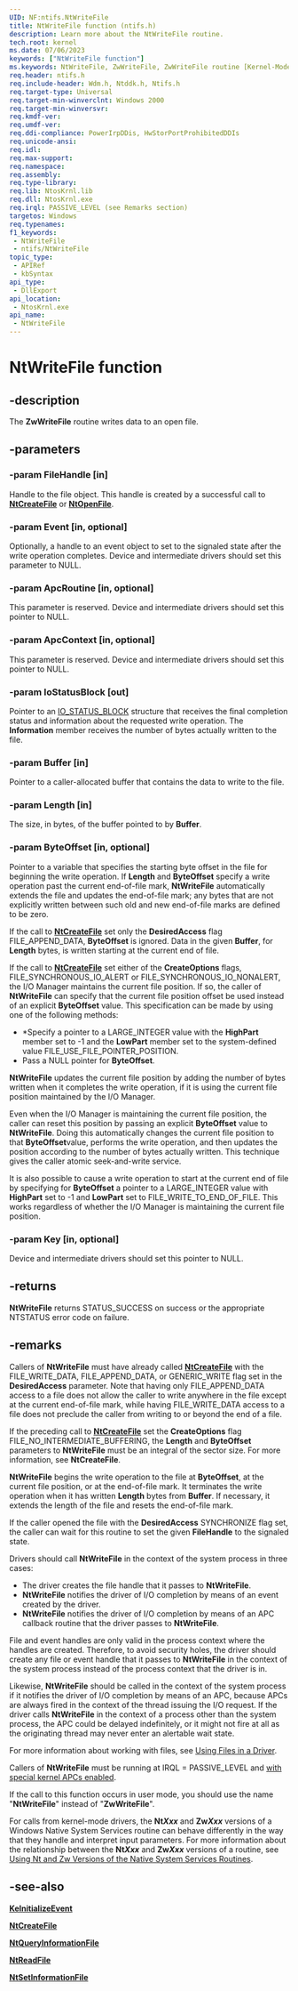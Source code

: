 ```yaml
---
UID: NF:ntifs.NtWriteFile
title: NtWriteFile function (ntifs.h)
description: Learn more about the NtWriteFile routine.
tech.root: kernel
ms.date: 07/06/2023
keywords: ["NtWriteFile function"]
ms.keywords: NtWriteFile, ZwWriteFile, ZwWriteFile routine [Kernel-Mode Driver Architecture], k111_97437555-3cb5-497b-8ebb-c683771da9f4.xml, kernel.zwwritefile, wdm/NtWriteFile, wdm/ZwWriteFile
req.header: ntifs.h
req.include-header: Wdm.h, Ntddk.h, Ntifs.h
req.target-type: Universal
req.target-min-winverclnt: Windows 2000
req.target-min-winversvr: 
req.kmdf-ver: 
req.umdf-ver: 
req.ddi-compliance: PowerIrpDDis, HwStorPortProhibitedDDIs
req.unicode-ansi: 
req.idl: 
req.max-support: 
req.namespace: 
req.assembly: 
req.type-library: 
req.lib: NtosKrnl.lib
req.dll: NtosKrnl.exe
req.irql: PASSIVE_LEVEL (see Remarks section)
targetos: Windows
req.typenames: 
f1_keywords:
 - NtWriteFile
 - ntifs/NtWriteFile
topic_type:
 - APIRef
 - kbSyntax
api_type:
 - DllExport
api_location:
 - NtosKrnl.exe
api_name:
 - NtWriteFile
---
```


# NtWriteFile function

## -description

The **ZwWriteFile** routine writes data to an open file.

## -parameters

### -param FileHandle [in]

Handle to the file object. This handle is created by a successful call to [**NtCreateFile**](nf-ntifs-ntcreatefile.md) or [**NtOpenFile**](nf-ntifs-ntopenfile.md).

### -param Event [in, optional]

Optionally, a handle to an event object to set to the signaled state after the write operation completes. Device and intermediate drivers should set this parameter to NULL.

### -param ApcRoutine [in, optional]

This parameter is reserved. Device and intermediate drivers should set this pointer to NULL.

### -param ApcContext [in, optional]

This parameter is reserved. Device and intermediate drivers should set this pointer to NULL.

### -param IoStatusBlock [out]

Pointer to an [IO_STATUS_BLOCK](../wdm/ns-wdm-_io_status_block.md) structure that receives the final completion status and information about the requested write operation. The **Information** member receives the number of bytes actually written to the file.

### -param Buffer [in]

Pointer to a caller-allocated buffer that contains the data to write to the file.

### -param Length [in]

The size, in bytes, of the buffer pointed to by **Buffer**.

### -param ByteOffset [in, optional]

Pointer to a variable that specifies the starting byte offset in the file for beginning the write operation. If **Length** and **ByteOffset** specify a write operation past the current end-of-file mark, **NtWriteFile** automatically extends the file and updates the end-of-file mark; any bytes that are not explicitly written between such old and new end-of-file marks are defined to be zero.

If the call to [**NtCreateFile**](nf-ntifs-ntcreatefile.md) set only the **DesiredAccess** flag FILE_APPEND_DATA, **ByteOffset** is ignored. Data in the given **Buffer**, for **Length** bytes, is written starting at the current end of file.

If the call to [**NtCreateFile**](nf-ntifs-ntcreatefile.md) set either of the **CreateOptions** flags, FILE_SYNCHRONOUS_IO_ALERT or FILE_SYNCHRONOUS_IO_NONALERT, the I/O Manager maintains the current file position. If so, the caller of **NtWriteFile** can specify that the current file position offset be used instead of an explicit **ByteOffset** value. This specification can be made by using one of the following methods:

* *Specify a pointer to a LARGE_INTEGER value with the **HighPart** member set to -1 and the **LowPart** member set to the system-defined value FILE_USE_FILE_POINTER_POSITION.
* Pass a NULL pointer for **ByteOffset**.

**NtWriteFile** updates the current file position by adding the number of bytes written when it completes the write operation, if it is using the current file position maintained by the I/O Manager.

Even when the I/O Manager is maintaining the current file position, the caller can reset this position by passing an explicit **ByteOffset** value to **NtWriteFile**. Doing this automatically changes the current file position to that **ByteOffset**value, performs the write operation, and then updates the position according to the number of bytes actually written. This technique gives the caller atomic seek-and-write service.

It is also possible to cause a write operation to start at the current end of file by specifying for **ByteOffset** a pointer to a LARGE_INTEGER value with **HighPart** set to -1 and **LowPart** set to FILE_WRITE_TO_END_OF_FILE. This works regardless of whether the I/O Manager is maintaining the current file position.

### -param Key [in, optional]

Device and intermediate drivers should set this pointer to NULL.

## -returns

**NtWriteFile** returns STATUS_SUCCESS on success or the appropriate NTSTATUS error code on failure.

## -remarks

Callers of **NtWriteFile** must have already called [**NtCreateFile**](nf-ntifs-ntcreatefile.md) with the FILE_WRITE_DATA, FILE_APPEND_DATA, or GENERIC_WRITE flag set in the **DesiredAccess** parameter. Note that having only FILE_APPEND_DATA access to a file does not allow the caller to write anywhere in the file except at the current end-of-file mark, while having FILE_WRITE_DATA access to a file does not preclude the caller from writing to or beyond the end of a file.

If the preceding call to [**NtCreateFile**](nf-ntifs-ntcreatefile.md) set the **CreateOptions** flag FILE_NO_INTERMEDIATE_BUFFERING, the **Length** and **ByteOffset** parameters to **NtWriteFile** must be an integral of the sector size. For more information, see **NtCreateFile**.

**NtWriteFile** begins the write operation to the file at **ByteOffset**, at the current file position, or at the end-of-file mark. It terminates the write operation when it has written **Length** bytes from **Buffer**. If necessary, it extends the length of the file and resets the end-of-file mark.

If the caller opened the file with the **DesiredAccess** SYNCHRONIZE flag set, the caller can wait for this routine to set the given **FileHandle** to the signaled state.

Drivers should call **NtWriteFile** in the context of the system process in three cases:

* The driver creates the file handle that it passes to **NtWriteFile**.
* **NtWriteFile** notifies the driver of I/O completion by means of an event created by the driver.
* **NtWriteFile** notifies the driver of I/O completion by means of an APC callback routine that the driver passes to **NtWriteFile**.

File and event handles are only valid in the process context where the handles are created. Therefore, to avoid security holes, the driver should create any file or event handle that it passes to **NtWriteFile** in the context of the system process instead of the process context that the driver is in.

Likewise, **NtWriteFile** should be called in the context of the system process if it notifies the driver of I/O completion by means of an APC, because APCs are always fired in the context of the thread issuing the I/O request. If the driver calls **NtWriteFile** in the context of a process other than the system process, the APC could be delayed indefinitely, or it might not fire at all as the originating thread may never enter an alertable wait state.

For more information about working with files, see [Using Files in a Driver](/windows-hardware/drivers/kernel/using-files-in-a-driver).

Callers of **NtWriteFile** must be running at IRQL = PASSIVE_LEVEL and [with special kernel APCs enabled](/windows-hardware/drivers/kernel/disabling-apcs).

If the call to this function occurs in user mode, you should use the name "**NtWriteFile**" instead of "**ZwWriteFile**".

For calls from kernel-mode drivers, the **Nt*Xxx*** and **Zw*Xxx*** versions of a Windows Native System Services routine can behave differently in the way that they handle and interpret input parameters. For more information about the relationship between the **Nt*Xxx*** and **Zw*Xxx*** versions of a routine, see [Using Nt and Zw Versions of the Native System Services Routines](/windows-hardware/drivers/kernel/using-nt-and-zw-versions-of-the-native-system-services-routines).

## -see-also

[**KeInitializeEvent**](../wdm/nf-wdm-keinitializeevent.md)

[**NtCreateFile**](nf-ntifs-ntcreatefile.md)

[**NtQueryInformationFile**](nf-ntifs-ntqueryinformationfile.md)

[**NtReadFile**](nf-ntifs-ntreadfile.md)

[**NtSetInformationFile**](nf-ntifs-ntsetinformationfile.md)
